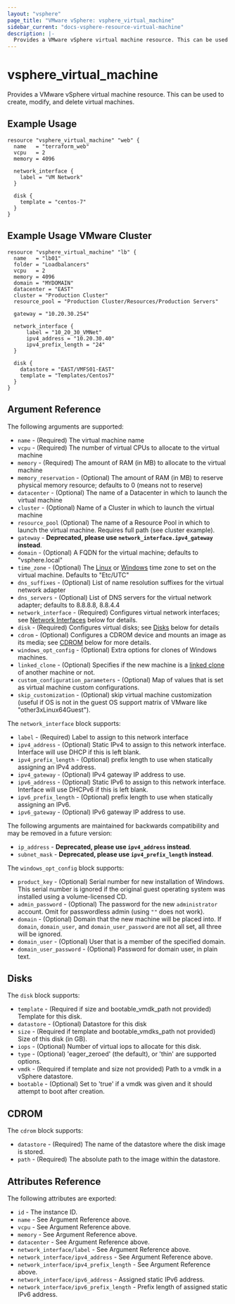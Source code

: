 ```yaml
---
layout: "vsphere"
page_title: "VMware vSphere: vsphere_virtual_machine"
sidebar_current: "docs-vsphere-resource-virtual-machine"
description: |-
  Provides a VMware vSphere virtual machine resource. This can be used to create, modify, and delete virtual machines.
---
```


# vsphere\_virtual\_machine

Provides a VMware vSphere virtual machine resource. This can be used to create,
modify, and delete virtual machines.

## Example Usage

```
resource "vsphere_virtual_machine" "web" {
  name   = "terraform_web"
  vcpu   = 2
  memory = 4096

  network_interface {
    label = "VM Network"
  }

  disk {
    template = "centos-7"
  }
}
```

## Example Usage VMware Cluster

```
resource "vsphere_virtual_machine" "lb" {
  name   = "lb01"
  folder = "Loadbalancers"
  vcpu   = 2
  memory = 4096
  domain = "MYDOMAIN"
  datacenter = "EAST"
  cluster = "Production Cluster"
  resource_pool = "Production Cluster/Resources/Production Servers"

  gateway = "10.20.30.254"

  network_interface {
      label = "10_20_30_VMNet"
      ipv4_address = "10.20.30.40"
      ipv4_prefix_length = "24"
  }

  disk {
    datastore = "EAST/VMFS01-EAST"
    template = "Templates/Centos7"
  }
}
```

## Argument Reference

The following arguments are supported:

* `name` - (Required) The virtual machine name
* `vcpu` - (Required) The number of virtual CPUs to allocate to the virtual machine
* `memory` - (Required) The amount of RAM (in MB) to allocate to the virtual machine
* `memory_reservation` - (Optional) The amount of RAM (in MB) to reserve physical memory resource; defaults to 0 (means not to reserve)
* `datacenter` - (Optional) The name of a Datacenter in which to launch the virtual machine
* `cluster` - (Optional) Name of a Cluster in which to launch the virtual machine
* `resource_pool` (Optional) The name of a Resource Pool in which to launch the virtual machine. Requires full path (see cluster example).
* `gateway` - __Deprecated, please use `network_interface.ipv4_gateway` instead__.
* `domain` - (Optional) A FQDN for the virtual machine; defaults to "vsphere.local"
* `time_zone` - (Optional) The [Linux](https://www.vmware.com/support/developer/vc-sdk/visdk41pubs/ApiReference/timezone.html) or [Windows](https://msdn.microsoft.com/en-us/library/ms912391.aspx) time zone to set on the virtual machine. Defaults to "Etc/UTC"
* `dns_suffixes` - (Optional) List of name resolution suffixes for the virtual network adapter
* `dns_servers` - (Optional) List of DNS servers for the virtual network adapter; defaults to 8.8.8.8, 8.8.4.4
* `network_interface` - (Required) Configures virtual network interfaces; see [Network Interfaces](#network-interfaces) below for details.
* `disk` - (Required) Configures virtual disks; see [Disks](#disks) below for details
* `cdrom` - (Optional) Configures a CDROM device and mounts an image as its media; see [CDROM](#cdrom) below for more details.
* `windows_opt_config` - (Optional) Extra options for clones of Windows machines.
* `linked_clone` - (Optional) Specifies if the new machine is a [linked clone](https://www.vmware.com/support/ws5/doc/ws_clone_overview.html#wp1036396) of another machine or not.
* `custom_configuration_parameters` - (Optional) Map of values that is set as virtual machine custom configurations.
* `skip_customization` - (Optional) skip virtual machine customization (useful if OS is not in the guest OS support matrix of VMware like "other3xLinux64Guest").

The `network_interface` block supports:

* `label` - (Required) Label to assign to this network interface
* `ipv4_address` - (Optional) Static IPv4 to assign to this network interface. Interface will use DHCP if this is left blank.
* `ipv4_prefix_length` - (Optional) prefix length to use when statically assigning an IPv4 address.
* `ipv4_gateway` - (Optional) IPv4 gateway IP address to use.
* `ipv6_address` - (Optional) Static IPv6 to assign to this network interface. Interface will use DHCPv6 if this is left blank.
* `ipv6_prefix_length` - (Optional) prefix length to use when statically assigning an IPv6.
* `ipv6_gateway` - (Optional) IPv6 gateway IP address to use.

The following arguments are maintained for backwards compatibility and may be
removed in a future version:

* `ip_address` - __Deprecated, please use `ipv4_address` instead__.
* `subnet_mask` - __Deprecated, please use `ipv4_prefix_length` instead__.

The `windows_opt_config` block supports:

* `product_key` - (Optional) Serial number for new installation of Windows. This serial number is ignored if the original guest operating system was installed using a volume-licensed CD.
* `admin_password` - (Optional) The password for the new `administrator` account. Omit for passwordless admin (using `""` does not work).
* `domain` - (Optional) Domain that the new machine will be placed into. If `domain`, `domain_user`, and `domain_user_password` are not all set, all three will be ignored.
* `domain_user` - (Optional) User that is a member of the specified domain.
* `domain_user_password` - (Optional) Password for domain user, in plain text.

<a id="disks"></a>
## Disks

The `disk` block supports:

* `template` - (Required if size and bootable_vmdk_path not provided) Template for this disk.
* `datastore` - (Optional) Datastore for this disk
* `size` - (Required if template and bootable_vmdks_path not provided) Size of this disk (in GB).
* `iops` - (Optional) Number of virtual iops to allocate for this disk.
* `type` - (Optional) 'eager_zeroed' (the default), or 'thin' are supported options.
* `vmdk` - (Required if template and size not provided) Path to a vmdk in a vSphere datastore.
* `bootable` - (Optional) Set to 'true' if a vmdk was given and it should attempt to boot after creation.

<a id="cdrom"></a>
## CDROM

The `cdrom` block supports:

* `datastore` - (Required) The name of the datastore where the disk image is stored.
* `path` - (Required) The absolute path to the image within the datastore.

## Attributes Reference

The following attributes are exported:

* `id` - The instance ID.
* `name` - See Argument Reference above.
* `vcpu` - See Argument Reference above.
* `memory` - See Argument Reference above.
* `datacenter` - See Argument Reference above.
* `network_interface/label` - See Argument Reference above.
* `network_interface/ipv4_address` - See Argument Reference above.
* `network_interface/ipv4_prefix_length` - See Argument Reference above.
* `network_interface/ipv6_address` - Assigned static IPv6 address.
* `network_interface/ipv6_prefix_length` - Prefix length of assigned static IPv6 address.

